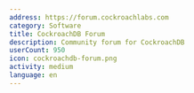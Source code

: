 ```yaml
---
address: https://forum.cockroachlabs.com
category: Software
title: CockroachDB Forum
description: Community forum for CockroachDB
userCount: 950
icon: cockroachdb-forum.png
activity: medium
language: en
---
```

